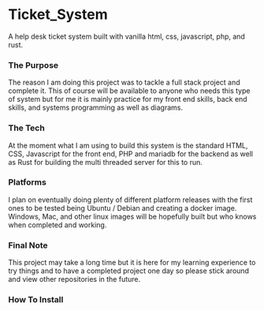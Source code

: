 # Ticket_System

A help desk ticket system built with vanilla html, css, javascript, php, and rust.


### The Purpose

The reason I am doing this project was to tackle a full stack project and complete it. This of course will be available to anyone who needs this type of system but for me it is mainly practice for my front end skills, back end skills, and systems programming as well as diagrams. 

### The Tech

At the moment what I am using to build this system is the standard HTML, CSS, Javascript for the front end, PHP and mariadb for the backend as well as Rust for building the multi threaded server for this to run.

### Platforms

I plan on eventually doing plenty of different platform releases with the first ones to be tested being Ubuntu / Debian and creating a docker image. Windows, Mac, and other linux images will be hopefully built but who knows when completed and working.

### Final Note

This project may take a long time but it is here for my learning experience to try things and to have a completed project one day so please stick around and view other repositories in the future.


### How To Install
